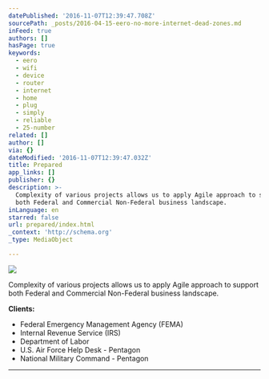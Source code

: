 ```yaml
---
datePublished: '2016-11-07T12:39:47.708Z'
sourcePath: _posts/2016-04-15-eero-no-more-internet-dead-zones.md
inFeed: true
authors: []
hasPage: true
keywords:
  - eero
  - wifi
  - device
  - router
  - internet
  - home
  - plug
  - simply
  - reliable
  - 25-number
related: []
author: []
via: {}
dateModified: '2016-11-07T12:39:47.032Z'
title: Prepared
app_links: []
publisher: {}
description: >-
  Complexity of various projects allows us to apply Agile approach to support
  both Federal and Commercial Non-Federal business landscape.
inLanguage: en
starred: false
url: prepared/index.html
_context: 'http://schema.org'
_type: MediaObject

---
```

![](https://the-grid-user-content.s3-us-west-2.amazonaws.com/43cfb110-7074-45bd-9634-934da1589720.jpg)

Complexity of various projects allows us to apply Agile approach to support both Federal and Commercial Non-Federal business landscape.

**Clients:**

* Federal Emergency Management Agency (FEMA)
* Internal Revenue Service (IRS)
* Department of Labor
* U.S. Air Force Help Desk - Pentagon
* National Military Command - Pentagon

---